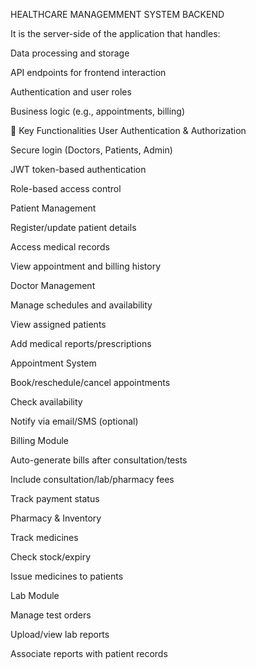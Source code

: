 HEALTHCARE MANAGEMMENT SYSTEM BACKEND

It is the server-side of the application that handles:

Data processing and storage

API endpoints for frontend interaction

Authentication and user roles

Business logic (e.g., appointments, billing)

🧱 Key Functionalities
User Authentication & Authorization

Secure login (Doctors, Patients, Admin)

JWT token-based authentication

Role-based access control

Patient Management

Register/update patient details

Access medical records

View appointment and billing history

Doctor Management

Manage schedules and availability

View assigned patients

Add medical reports/prescriptions

Appointment System

Book/reschedule/cancel appointments

Check availability

Notify via email/SMS (optional)

Billing Module

Auto-generate bills after consultation/tests

Include consultation/lab/pharmacy fees

Track payment status

Pharmacy & Inventory

Track medicines

Check stock/expiry

Issue medicines to patients

Lab Module

Manage test orders

Upload/view lab reports

Associate reports with patient records
